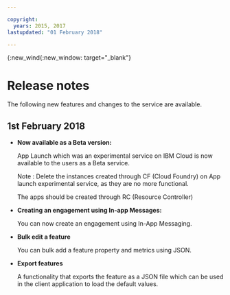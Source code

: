 ```yaml
---

copyright:
  years: 2015, 2017
lastupdated: "01 February 2018"

---
```


{:new_wind{:new_window: target="_blank"}

# Release notes
The following new features and changes to the service are available. 

## 1st February 2018

- **Now available as a Beta version:** 

   App Launch which was an experimental service on IBM Cloud is now available to the users as a Beta service.   
   
   Note : Delete the instances created through CF (Cloud Foundry) on App launch experimental service, as they are no more functional. 
   
   The apps should be created through RC (Resource Controller)

- **Creating an engagement using In-app Messages:**
    
	You can now create an engagement using In-App Messaging. 

<!-- **Creating an engagement using Push Messages:** -->
    
<!--	You can create an engagement using Push Messaging. -->

- **Bulk edit a feature**
    
	You can bulk add a feature property and metrics using JSON.

- **Export features**
    
	A functionality that exports the feature as a JSON file which can be used in the client application to load the default values.

